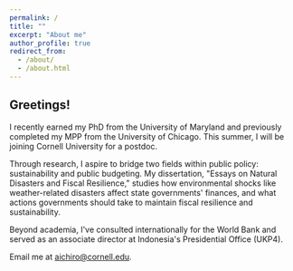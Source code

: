 ```yaml
---
permalink: /
title: ""
excerpt: "About me"
author_profile: true
redirect_from: 
  - /about/
  - /about.html
---
```



<h2> Greetings! </h2>

I recently earned my PhD from the University of Maryland and previously completed my MPP from the University of Chicago. This summer, I will be joining Cornell University for a postdoc. 

Through research, I aspire to bridge two fields within public policy: sustainability and public budgeting. My dissertation, "Essays on Natural Disasters and Fiscal Resilience," studies how environmental shocks like weather-related disasters affect state governments' finances, and what actions governments should take to maintain fiscal resilience and sustainability.

Beyond academia, I've consulted internationally for the World Bank and served as an associate director at Indonesia's Presidential Office (UKP4).

Email me at [aichiro@cornell.edu](mailto:aichiro@cornell.edu).
